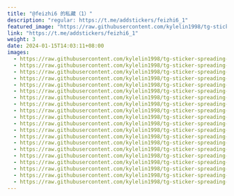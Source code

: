 ```yaml
---
title: "@feizhi6 的私藏（1）"
description: "regular: https://t.me/addstickers/feizhi6_1"
featured_image: "https://raw.githubusercontent.com/kylelin1998/tg-sticker-spreading-worldwide-images/main/img/e3bd7893-eb42-453e-b073-d6c35d7bf68d.jpg"
link: "https://t.me/addstickers/feizhi6_1"
weight: 3
date: 2024-01-15T14:03:11+08:00
images:
  - https://raw.githubusercontent.com/kylelin1998/tg-sticker-spreading-worldwide-images/main/img/e3bd7893-eb42-453e-b073-d6c35d7bf68d.jpg
  - https://raw.githubusercontent.com/kylelin1998/tg-sticker-spreading-worldwide-images/main/img/879eaf68-aae3-4681-afe4-ea39b9648046.jpg
  - https://raw.githubusercontent.com/kylelin1998/tg-sticker-spreading-worldwide-images/main/img/84582c96-4836-46b0-823c-63261d18f625.jpg
  - https://raw.githubusercontent.com/kylelin1998/tg-sticker-spreading-worldwide-images/main/img/96d5b725-ef2f-46f4-9b7a-1e08a8f2d986.jpg
  - https://raw.githubusercontent.com/kylelin1998/tg-sticker-spreading-worldwide-images/main/img/486daf30-e758-4a03-94f8-6132a120c293.jpg
  - https://raw.githubusercontent.com/kylelin1998/tg-sticker-spreading-worldwide-images/main/img/17698b6a-2e5b-49ce-8afd-6ff76b817490.jpg
  - https://raw.githubusercontent.com/kylelin1998/tg-sticker-spreading-worldwide-images/main/img/11c40298-1224-45a9-ae4e-75cd69f5d870.jpg
  - https://raw.githubusercontent.com/kylelin1998/tg-sticker-spreading-worldwide-images/main/img/5d1a20f2-2186-4f72-ad92-d904824444ba.jpg
  - https://raw.githubusercontent.com/kylelin1998/tg-sticker-spreading-worldwide-images/main/img/3474cea0-d799-41a2-96ec-b71aad839b2c.jpg
  - https://raw.githubusercontent.com/kylelin1998/tg-sticker-spreading-worldwide-images/main/img/d3a9e264-4685-4961-8751-1b7ae5b61f1d.jpg
  - https://raw.githubusercontent.com/kylelin1998/tg-sticker-spreading-worldwide-images/main/img/a55e03e5-a821-4c0b-b0dc-a3367733ab23.jpg
  - https://raw.githubusercontent.com/kylelin1998/tg-sticker-spreading-worldwide-images/main/img/60ac27d7-2d7e-46f7-823a-8392f545d94d.jpg
  - https://raw.githubusercontent.com/kylelin1998/tg-sticker-spreading-worldwide-images/main/img/88cc8dbe-73b2-498b-8558-520b65b1d6ac.jpg
  - https://raw.githubusercontent.com/kylelin1998/tg-sticker-spreading-worldwide-images/main/img/43590d0c-2190-466f-a40e-43a91a0e9f34.jpg
  - https://raw.githubusercontent.com/kylelin1998/tg-sticker-spreading-worldwide-images/main/img/f15082ee-4c9c-4de5-a039-2c41a6004284.jpg
  - https://raw.githubusercontent.com/kylelin1998/tg-sticker-spreading-worldwide-images/main/img/c5c6d174-5605-4420-915d-cf6906dc5696.jpg
  - https://raw.githubusercontent.com/kylelin1998/tg-sticker-spreading-worldwide-images/main/img/c24be301-0e8f-46bd-b2ad-3e743859aa7b.jpg
  - https://raw.githubusercontent.com/kylelin1998/tg-sticker-spreading-worldwide-images/main/img/9643d251-371f-4027-bb71-3cb9aa04850f.jpg
  - https://raw.githubusercontent.com/kylelin1998/tg-sticker-spreading-worldwide-images/main/img/05610914-ad06-4ddd-844f-2ee8b0d71e71.jpg
  - https://raw.githubusercontent.com/kylelin1998/tg-sticker-spreading-worldwide-images/main/img/9042c794-7293-4941-9137-7a0a5b994a03.jpg
---
```

